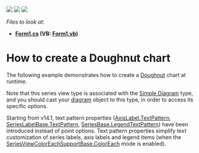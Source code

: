 <!-- default badges list -->
![](https://img.shields.io/endpoint?url=https://codecentral.devexpress.com/api/v1/VersionRange/128573349/16.1.4%2B)
[![](https://img.shields.io/badge/Open_in_DevExpress_Support_Center-FF7200?style=flat-square&logo=DevExpress&logoColor=white)](https://supportcenter.devexpress.com/ticket/details/E1047)
[![](https://img.shields.io/badge/📖_How_to_use_DevExpress_Examples-e9f6fc?style=flat-square)](https://docs.devexpress.com/GeneralInformation/403183)
<!-- default badges end -->
<!-- default file list -->
*Files to look at*:

* **[Form1.cs](./CS/Series_DoughnutChart/Form1.cs) (VB: [Form1.vb](./VB/Series_DoughnutChart/Form1.vb))**
<!-- default file list end -->
# How to create a Doughnut chart

The following example demonstrates how to create a [Doughnut](https://docs.devexpress.com/WindowsForms/3420/controls-and-libraries/chart-control/series-views/2d-series-views/pie-and-donut-series-views/doughnut-chart?p=netframework) chart at runtime.

Note that this series view type is associated with the [Simple Diagram](https://docs.devexpress.com/WindowsForms/5906/controls-and-libraries/chart-control/diagram/simple-diagram?p=netframework) type, and you should cast your [diagram](https://docs.devexpress.com/WindowsForms/DevExpress.XtraCharts.ChartControl.Diagram?p=netframework) object to this type, in order to access its specific options.

Starting from v14.1, text pattern properties ([AxisLabel.TextPattern](https://docs.devexpress.com/CoreLibraries/DevExpress.XtraCharts.AxisLabel.TextPattern?p=netframework), [SeriesLabelBase.TextPattern](https://docs.devexpress.com/CoreLibraries/DevExpress.XtraCharts.SeriesLabelBase.TextPattern?p=netframework), [SeriesBase.LegendTextPattern](https://docs.devexpress.com/CoreLibraries/DevExpress.XtraCharts.SeriesBase.LegendTextPattern?p=netframework)) have been introduced instead of point options. Text pattern properties simplify text customization of series labels, axis labels and legend items (when the [SeriesViewColorEachSupportBase.ColorEach](https://docs.devexpress.com/CoreLibraries/DevExpress.XtraCharts.SeriesViewColorEachSupportBase.ColorEach?p=netframework) mode is enabled).
